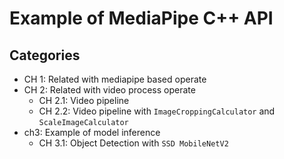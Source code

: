 # Example of MediaPipe C++ API

## Categories

- CH 1: Related with mediapipe based operate
- CH 2: Related with video process operate
  - CH 2.1: Video pipeline
  - CH 2.2: Video pipeline with `ImageCroppingCalculator` and `ScaleImageCalculator`
- ch3: Example of model inference
  - CH 3.1: Object Detection with `SSD MobileNetV2`
